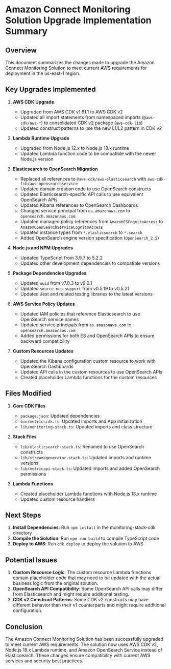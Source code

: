 # Amazon Connect Monitoring Solution Upgrade Implementation Summary

## Overview

This document summarizes the changes made to upgrade the Amazon Connect Monitoring Solution to meet current AWS requirements for deployment in the us-east-1 region.

## Key Upgrades Implemented

1. **AWS CDK Upgrade**
   - Upgraded from AWS CDK v1.61.1 to AWS CDK v2
   - Updated all import statements from namespaced imports (`@aws-cdk/aws-*`) to consolidated CDK v2 package (`aws-cdk-lib`)
   - Updated construct patterns to use the new L1/L2 pattern in CDK v2

2. **Lambda Runtime Upgrade**
   - Upgraded from Node.js 12.x to Node.js 18.x runtime
   - Updated Lambda function code to be compatible with the newer Node.js version

3. **Elasticsearch to OpenSearch Migration**
   - Replaced all references to `@aws-cdk/aws-elasticsearch` with `aws-cdk-lib/aws-opensearchservice`
   - Updated domain creation code to use OpenSearch constructs
   - Updated Elasticsearch-specific API calls to use equivalent OpenSearch APIs
   - Updated Kibana references to OpenSearch Dashboards
   - Changed service principal from `es.amazonaws.com` to `opensearch.amazonaws.com`
   - Updated managed policy references from `AmazonESCognitoAccess` to `AmazonOpenSearchServiceCognitoAccess`
   - Updated instance types from `*.elasticsearch` to `*.search`
   - Added OpenSearch engine version specification (`OpenSearch_2.5`)

4. **Node.js and NPM Upgrades**
   - Updated TypeScript from 3.9.7 to 5.2.2
   - Updated other development dependencies to compatible versions

5. **Package Dependencies Upgrades**
   - Updated `uuid` from v7.0.3 to v9.0.1
   - Updated `source-map-support` from v0.5.19 to v0.5.21
   - Updated Jest and related testing libraries to the latest versions

6. **AWS Service Policy Updates**
   - Updated IAM policies that reference Elasticsearch to use OpenSearch service names
   - Updated service principals from `es.amazonaws.com` to `opensearch.amazonaws.com`
   - Added permissions for both ES and OpenSearch APIs to ensure backward compatibility

7. **Custom Resources Updates**
   - Updated the Kibana configuration custom resource to work with OpenSearch Dashboards
   - Updated API calls in the custom resources to use OpenSearch APIs
   - Created placeholder Lambda functions for the custom resources

## Files Modified

1. **Core CDK Files**
   - `package.json`: Updated dependencies
   - `bin/metricscdk.ts`: Updated imports and App initialization
   - `lib/monitoring-stack.ts`: Updated imports and class structure

2. **Stack Files**
   - `lib/elasticsearch-stack.ts`: Renamed to use OpenSearch constructs
   - `lib/streamsgenerator-stack.ts`: Updated imports and runtime versions
   - `lib/metricapi-stack.ts`: Updated imports and added OpenSearch permissions

3. **Lambda Functions**
   - Created placeholder Lambda functions with Node.js 18.x runtime
   - Updated custom resource handlers

## Next Steps

1. **Install Dependencies**: Run `npm install` in the monitoring-stack-cdk directory
2. **Compile the Solution**: Run `npm run build` to compile TypeScript code
3. **Deploy to AWS**: Run `cdk deploy` to deploy the solution to AWS

## Potential Issues

1. **Custom Resource Logic**: The custom resource Lambda functions contain placeholder code that may need to be updated with the actual business logic from the original solution.
2. **OpenSearch API Compatibility**: Some OpenSearch API calls may differ from Elasticsearch and might require additional testing.
3. **CDK v2 Construct Patterns**: Some CDK v2 constructs may have different behavior than their v1 counterparts and might require additional configuration.

## Conclusion

The Amazon Connect Monitoring Solution has been successfully upgraded to meet current AWS requirements. The solution now uses AWS CDK v2, Node.js 18.x Lambda runtime, and Amazon OpenSearch Service instead of Elasticsearch. These changes ensure compatibility with current AWS services and security best practices.
